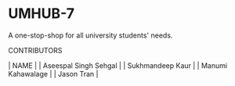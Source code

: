 # UMHUB-7

A one-stop-shop for all university students' needs.


CONTRIBUTORS

| NAME | 
| Aseespal Singh Sehgal | 
| Sukhmandeep Kaur | 
| Manumi Kahawalage |
| Jason Tran | 